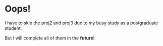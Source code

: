 # Oops!
I have to skip the proj2 and proj3 due to my busy study as a postgraduate student.

But I will complete all of them in the **future**!
